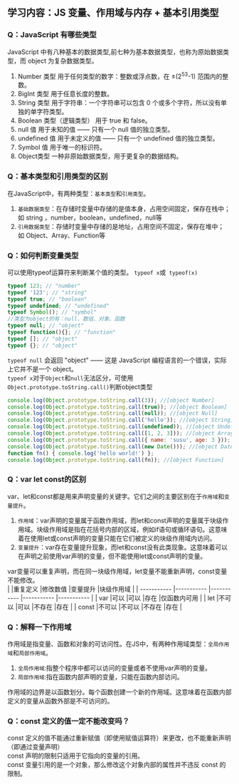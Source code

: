 ## 学习内容：JS 变量、作用域与内存 + 基本引用类型
### Q：JavaScript 有哪些类型
JavaScript 中有八种基本的数据类型,前七种为基本数据类型，也称为原始数据类型，而 object 为复杂数据类型。
1. Number 类型 用于任何类型的数字：整数或浮点数，在 ±(2<sup>53</sup>-1) 范围内的整数。  
2. BigInt 类型 用于任意长度的整数。  
3. String 类型 用于字符串：一个字符串可以包含 0 个或多个字符，所以没有单独的单字符类型。  
4. Boolean 类型（逻辑类型） 用于 true 和 false。  
5. null 值 用于未知的值 —— 只有一个 null 值的独立类型。  
6. undefined 值 用于未定义的值 —— 只有一个 undefined 值的独立类型。  
7. Symbol 值 用于唯一的标识符。  
8. Object类型 一种非原始数据类型，用于更复杂的数据结构。  
### Q：基本类型和引用类型的区别
在JavaScript中，有两种类型：`基本类型`和`引用类型`。
1. `基础数据类型`：在存储时变量中存储的是值本身，占用空间固定，保存在栈中； 如 string ，number，boolean，undefined，null等
2. `引用数据类型`：存储时变量中存储的是地址，占用空间不固定，保存在堆中；
如 Object、Array、Function等
### Q：如何判断变量类型
可以使用typeof运算符来判断某个值的类型。
`typeof x`或` typeof(x)`
```javascript
typeof 123; // "number"
typeof '123'; // "string"
typeof true; // "boolean"
typeof undefined; // "undefined"
typeof Symbol(); // "symbol"
//类型为object的有：null、数组、对象、函数
typeof null; // "object"
typeof function(){}; // "function"
typeof []; // "object"
typeof {}; // "object"
``` 
`typeof null` 会返回 "object" —— 这是 JavaScript 编程语言的一个错误，实际上它并不是一个 object。  
`typeof x`对于`Object`和`null`无法区分，可使用`Object.prototype.toString.call()`判断object类型
```javascript
console.log(Object.prototype.toString.call(3)); //[object Number]
console.log(Object.prototype.toString.call(true)); //[object Boolean]
console.log(Object.prototype.toString.call(null)); //[object Null]
console.log(Object.prototype.toString.call('hello')); //[object String]
console.log(Object.prototype.toString.call(undefined)); //[object Undefined]
console.log(Object.prototype.toString.call([1, 2, 3])); //[object Array]    
console.log(Object.prototype.toString.call({ name: 'susu', age: 3 })); //[object Object]      
console.log(Object.prototype.toString.call(new Date())); //[object Date]
function fn() { console.log('hello world!') };
console.log(Object.prototype.toString.call(fn)); //[object Function]
```
### Q：var let const的区别
var、let和const都是用来声明变量的关键字。它们之间的主要区别在于`作用域`和`变量提升`。  
1. `作用域`：var声明的变量属于函数作用域，而let和const声明的变量属于块级作用域。块级作用域是指在花括号内部的区域，例如if语句或循环语句。这意味着在使用let或const声明的变量只能在它们被定义的块级作用域内访问。  
2. `变量提升`：var存在变量提升现象，而let和const没有此类现象。这意味着可以在声明之前使用var声明的变量，但不能使用let或const声明的变量。    

var变量可以重复声明，而在同一块级作用域，let变量不能重新声明，const变量不能修改。  
 |             |重复定义     |修改数值     |变量提升    |块级作用域   |
 | ----------- |----------- |----------- |----------- |----------- |
 | var         |可以        |可以         |存在        |仅函数内可用  |
 | let         |不可以      |可以         |不存在       |存在          |
 | const       |不可以      |不可以       |不存在       |存在          |

### Q：解释一下作用域
作用域是指变量、函数和对象的可访问性。在JS中，有两种作用域类型：`全局作用域`和`局部作用域`。  
1. `全局作用域`:指整个程序中都可以访问的变量或者不使用var声明的变量。
2. `局部作用域`:指在函数内部声明的变量，只能在函数内部访问。  

作用域的边界是以函数划分。每个函数创建一个新的作用域。这意味着在函数内部定义的变量从函数外部是不可访问的。
### Q：const 定义的值一定不能改变吗？
const 定义的值不能通过重新赋值（即使用赋值运算符）来更改，也不能重新声明（即通过变量声明）  
const 声明的限制只适用于它指向的变量的引用。  
const 变量引用的是一个对象，那么修改这个对象内部的属性并不违反 const 的限制。